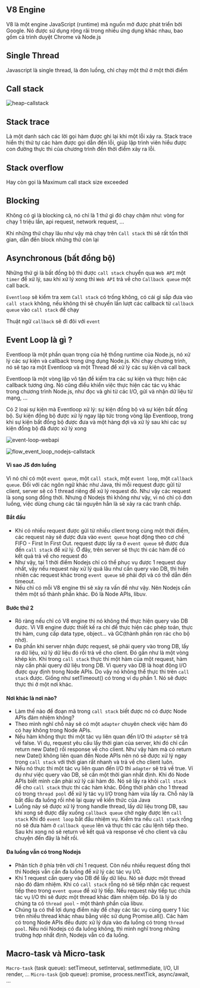 ## V8 Engine

V8 là một engine JavaScript (runtime) mã nguồn mở được phát triển bởi Google. Nó được sử dụng rộng rãi trong nhiều ứng dụng khác nhau, bao gồm cả trình duyệt Chrome và Node.js

## Single Thread

Javascript là single thread, là đơn luồng, chỉ chạy một thứ ở một thời điểm

## Call stack

![heap-callstack](heap-callstack.png)

## Stack trace

Là một danh sách các lời gọi hàm được ghi lại khi một lỗi xảy ra. Stack trace hiển thị thứ tự các hàm được gọi dẫn đến lỗi, giúp lập trình viên hiểu được con đường thực thi của chương trình đến thời điểm xảy ra lỗi.

## Stack overflow

Hay còn gọi là Maximum call stack size exceeded

## Blocking

Không có gì là blocking cả, nó chỉ là 1 thứ gì đó chạy chậm như: vòng for chạy 1 triệu lần, api request, network request, ...

Khi những thứ chạy lâu như vậy mà chạy trên `Call stack` thì sẽ rất tốn thời gian, dẫn đến block những thứ còn lại

## Asynchronous (bất đồng bộ)

Những thứ gì là bất đồng bộ thì được `call stack` chuyển qua `Web API` một `timer` để xử lý, sau khi xử lý xong thì `Web API` trả về cho `Callback queue` một call back.

`Eventloop` sẽ kiểm tra xem `Call stack` có trống không, có cái gì sắp đưa vào `call stack` không, nếu không thì sẽ chuyển lần lượt các callback từ `callback queue` vào `call stack` để chạy

Thuật ngữ `callback` sẽ đi đôi với `event`

## Event Loop là gì ?

Eventloop là một phần quan trọng của hệ thống runtime của Node.js, nó xử lý các sự kiện và callback trong ứng dụng Node.js.
Khi chạy chương trình, nó sẽ tạo ra một Eventloop và một Thread để xử lý các sự kiện và call back

Eventloop là một vòng lặp vô tận để kiểm tra các sự kiện và thực hiện các callback tương ứng. Nó cũng điều khiển việc thực hiện các tác vụ khác trong chương trình Node.js, như đọc và ghi từ các I/O, gửi và nhận dữ liệu từ mạng, ...

Có 2 loại sự kiện mà Eventloop xử lý: sự kiện đồng bộ và sự kiện bất đồng bộ. Sự kiện đồng bộ được xử lý ngay lập tức trong vòng lặp Eventloop, trong khi sự kiện bất đồng bộ được đưa và một hàng đợi và xử lý sau khi các sự kiện đồng bộ đã được xử lý xong

![event-loop-webapi](event-loop-webapi.png)

![flow_event_loop_nodejs-callstack](flow_event_loop_nodejs.jpg)

#### Vì sao JS đơn luồng

Vì nó chỉ có một `event queue`, một `call stack`, một `event loop`, một `callback queue`. Đối với các ngôn ngữ khác như Java, thì mỗi request được gửi từ client, server sẽ có 1 thread riêng để xử lý request đó. Như vậy các request là song song đồng thời. Nhưng ở Nodejs thì không như vậy, vì nó chỉ có đơn luồng, việc dùng chung các tài nguyên hẳn là sẽ xảy ra các tranh chấp.

#### Bắt đầu

- Khi có nhiều request được gửi từ nhiều client trong cùng một thời điểm, các request này sẽ được đưa vào `event queue` hoạt động theo cơ chế FIFO - First In First Out.
  request được lấy ra ở `event queue` sẽ được đưa đến `call stack` để xử lý. Ở đây, trên server sẽ thực thi các hàm để có kết quả trả về cho request đó
- Như vậy, tại 1 thời điểm Nodejs chỉ có thể phục vụ được 1 request duy nhất, vậy nếu request này xử lý quá lâu như cần query vào DB, thì hiển nhiên các request khác trong `event queue` sẽ phải đợi và có thể dẫn đến timeout.
- Nếu chỉ có mỗi V8 engine thì sẽ xảy ra vấn đề như vậy. Nên Nodejs cần thêm một số thành phần khác. Đó là Node APIs, libuv.

#### Bước thứ 2

- Rõ ràng nếu chỉ có V8 engine thì nó không thể thực hiện query vào DB được. Vì V8 engine được thiết kế ra chỉ để thực hiện các phép toán, thực thi hàm, cung cấp data type, object… và GC(thành phần rọn rác cho bộ nhớ).
- Đa phần khi server nhận được request, sẽ phải query vào trong DB, lấy ra dữ liệu, xử lý dữ liệu đó rồi trả về cho client. Đó gần như là một vòng khép kín.
  Khi trong `call stack` thực thi một hàm của một request, hàm này cần phải query dữ liệu trong DB. Vì query vào DB là hoạt động I/O được quy định trong Node APIs. Do vậy nó không thể thực thi trên `call stack` được. Giống như setTimeout() có trong ví dụ phần 1. Nó sẽ được thực thi ở một nơi khác.

#### Nơi khác là nơi nào?

- Làm thế nào để đoạn mã trong `call stack` biết được nó có được Node APIs đảm nhiệm không?
- Theo mình nghĩ chỗ này sẽ có một `adapter` chuyên check việc hàm đó có hay không trong Node APIs.
- Nếu hàm không thực thi một tác vụ liên quan đến I/O thì `adapter` sẽ trả về false. Ví dụ, request yêu cầu lấy thời gian của server, khi đó chỉ cần return new Date() rồi response về cho client. Như vậy hàm mà có return new Date() không liên quan đến Node APIs nên nó sẽ được xử lý ngay trong `call stack` với thời gian rất nhanh và trả về cho client luôn.
- Nếu nó thực thi một tác vụ liên quan đến I/O thì `adapter` sẽ trả về true. Ví dụ như việc query vào DB, sẽ cần một thời gian nhất định. Khi đó Node APIs biết mình cần phải xử lý cái hàm đó. Nó sẽ lấy ra khỏi `call stack` để cho `call stack` thực thi các hàm khác. Đồng thời phân cho 1 thread có trong `thread pool` để xử lý tác vụ I/O trong hàm vừa lấy ra. Chỗ này là bắt đầu đa luồng rồi nhé lại quay về kiến thức của Java
- Luồng này sẽ được xử lý trong handle thread, lấy dữ liệu trong DB, sau khi xong sẽ được đẩy xuống `callback queue` chờ ngày được lên `call stack`
  Khi đó `event loop` bắt đầu nhiệm vụ. Kiểm tra nếu `call stack` rỗng nó sẽ đưa hàm ở `callback queue` lên và thực thi các câu lệnh tiếp theo. Sau khi xong nó sẽ return về kết quả và response về cho client và câu chuyện đến đây là hết rồi.

#### Đa luồng vẫn có trong Nodejs

- Phân tích ở phía trên với chỉ 1 request. Còn nếu nhiều request đồng thời thì Nodejs vẫn cần đa luồng để xử lý các tác vụ I/O.
- Khi 1 request cần query vào DB để lấy dữ liệu. Nó sẽ được một thread nào đó đảm nhiệm. Khi có `call stack` rỗng nó sẽ tiếp nhận các request tiếp theo trong `event queue` để xử lý tiếp. Nếu request này tiếp tục chứa tác vụ I/O thì sẽ được một thread khác đảm nhiệm tiếp. Đó là lý do chúng ta có `thread pool` - một thành phần của libuv.
- Chúng ta có thể lợi dụng điểm này để chạy các tác vụ cùng query 1 lúc trên nhiều thread khác nhau bằng việc sử dụng Promise.all().
  Các hàm có trong Node APIs đều được xử lý dựa vào đa luồng có trong `thread pool`. Nếu nói Nodejs có đa luồng không, thì mình nghĩ trong những trường hợp nhất định, Nodejs vẫn có đa luồng.

## Macro-task và Micro-task

`Macro-task` (task queue): setTimeout, setInterval, setImmediate, I/O, UI render, ...
`Micro-task` (job queue): promise, process.nextTick, async/await, ...
